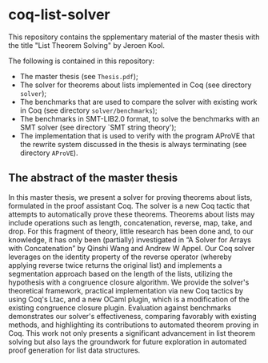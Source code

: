 # coq-list-solver

This repository contains the spplementary material of the master thesis with the title "List Theorem Solving" by Jeroen Kool.

The following is contained in this repository:
  * The master thesis (see `Thesis.pdf`);
  * The solver for theorems about lists implemented in Coq (see directory `solver`);
  * The benchmarks that are used to compare the solver with existing work in Coq (see directory `solver/benchmarks`);
  * The benchmarks in SMT-LIB2.0 format, to solve the benchmarks with an SMT solver (see directory `SMT string theory');
  * The implementation that is used to verify with the program AProVE that the rewrite system discussed in the thesis is always terminating (see directory `AProVE`).
  
## The abstract of the master thesis

In this master thesis, we present a solver for proving theorems about lists, formulated in the proof assistant Coq. The solver is a new Coq tactic that attempts to automatically prove these theorems. Theorems about lists may include operations such as length, concatenation, reverse, map, take, and drop. For this fragment of theory, little research has been done and, to our knowledge, it has only been (partially) investigated in “A Solver for Arrays with Concatenation” by Qinshi Wang and Andrew W Appel. Our Coq solver leverages on the identity property of the reverse operator (whereby applying reverse twice returns the original list) and implements a segmentation approach based on the length of the lists, utilizing the hypothesis with a congruence closure algorithm. We provide the solver's theoretical framework, practical implementation via new Coq tactics by using Coq's Ltac, and a new OCaml plugin, which is a modification of the existing congruence closure plugin. Evaluation against benchmarks demonstrates our solver's effectiveness, comparing favorably with existing methods, and highlighting its contributions to automated theorem proving in Coq. This work not only presents a significant advancement in list theorem solving but also lays the groundwork for future exploration in automated proof generation for list data structures.
